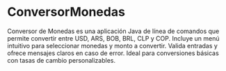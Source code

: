 # ConversorMonedas
Conversor de Monedas es una aplicación Java de línea de comandos que permite convertir entre USD, ARS, BOB, BRL, CLP y COP. Incluye un menú intuitivo para seleccionar monedas y monto a convertir. Valida entradas y ofrece mensajes claros en caso de error. Ideal para conversiones básicas con tasas de cambio personalizables.
